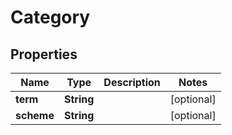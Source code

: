 

# Category


## Properties

| Name | Type | Description | Notes |
|------------ | ------------- | ------------- | -------------|
|**term** | **String** |  |  [optional] |
|**scheme** | **String** |  |  [optional] |



